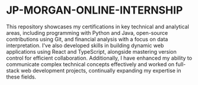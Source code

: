 # JP-MORGAN-ONLINE-INTERNSHIP


This repository showcases my certifications in key technical and analytical areas, including programming with Python and Java, open-source contributions using Git, and financial analysis with a focus on data interpretation. I've also developed skills in building dynamic web applications using React and TypeScript, alongside mastering version control for efficient collaboration. Additionally, I have enhanced my ability to communicate complex technical concepts effectively and worked on full-stack web development projects, continually expanding my expertise in these fields.

